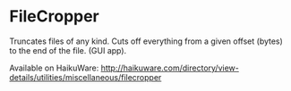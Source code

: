 FileCropper
===========

Truncates files of any kind. Cuts off everything from a given offset (bytes) to the end of the file. (GUI app).

Available on HaikuWare: http://haikuware.com/directory/view-details/utilities/miscellaneous/filecropper
